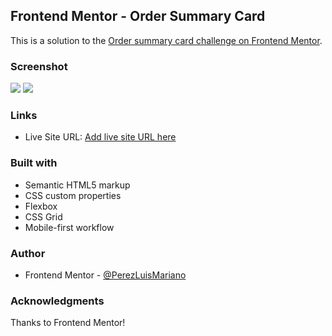 ## Frontend Mentor - Order Summary Card
This is a solution to the [Order summary card challenge on Frontend Mentor](https://www.frontendmentor.io/challenges/order-summary-component-QlPmajDUj).

### Screenshot
![](./design/version-desk.jpg)
![](./design/version-mobile.jpg)


### Links
- Live Site URL: [Add live site URL here](https://perezluismariano.github.io/OrderSumaryCard/)

### Built with
- Semantic HTML5 markup
- CSS custom properties
- Flexbox
- CSS Grid
- Mobile-first workflow

### Author
- Frontend Mentor - [@PerezLuisMariano](https://www.frontendmentor.io/profile/PerezLuisMariano)

### Acknowledgments
Thanks to Frontend Mentor!